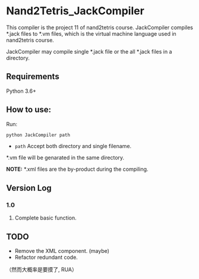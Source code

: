# Nand2Tetris_JackCompiler

This compiler is the project 11 of nand2tetris course. JackCompiler compiles *.jack files to *.vm files,
which is the virtual machine language used in nand2tetris course.

JackCompiler may compile single *.jack file or the all *.jack files in a directory.

## Requirements
Python 3.6+

## How to use:
Run:
```bash
python JackCompiler path
```
* `path`  Accept both directory and single filename.

*.vm file will be genarated in the same directory. 

**NOTE:** *.xml files are the by-product during the compiling. 

## Version Log
### 1.0 
  1. Complete basic function.

## TODO
* Remove the XML component. (maybe)
* Refactor redundant code.

（然而大概率是要摸了, RUA）

